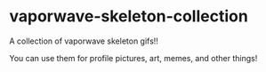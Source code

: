 # vaporwave-skeleton-collection
A collection of vaporwave skeleton gifs!!

You can use them for profile pictures, art, memes, and other things!
